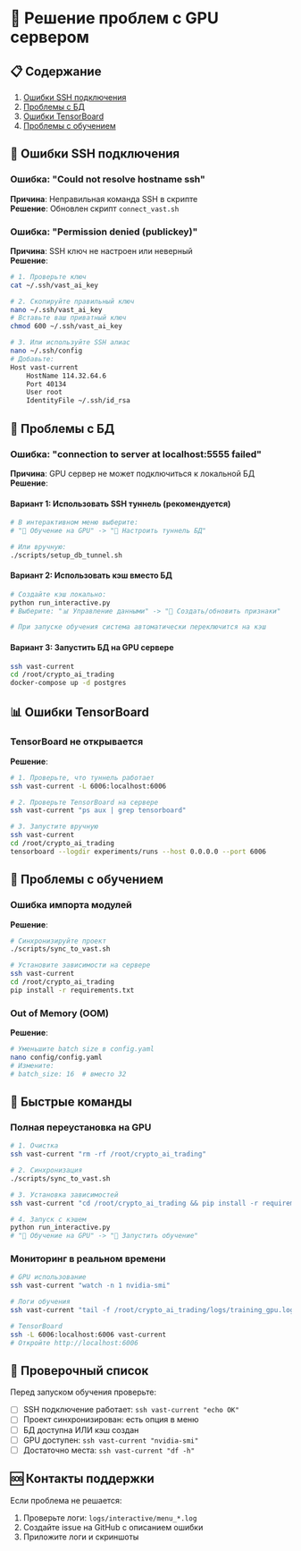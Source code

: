 # 🔧 Решение проблем с GPU сервером

## 📋 Содержание
1. [Ошибки SSH подключения](#ssh-errors)
2. [Проблемы с БД](#database-issues)
3. [Ошибки TensorBoard](#tensorboard-issues)
4. [Проблемы с обучением](#training-issues)

## <a name="ssh-errors"></a>🔐 Ошибки SSH подключения

### Ошибка: "Could not resolve hostname ssh"
**Причина**: Неправильная команда SSH в скрипте  
**Решение**: Обновлен скрипт `connect_vast.sh`

### Ошибка: "Permission denied (publickey)"
**Причина**: SSH ключ не настроен или неверный  
**Решение**:
```bash
# 1. Проверьте ключ
cat ~/.ssh/vast_ai_key

# 2. Скопируйте правильный ключ
nano ~/.ssh/vast_ai_key
# Вставьте ваш приватный ключ
chmod 600 ~/.ssh/vast_ai_key

# 3. Или используйте SSH алиас
nano ~/.ssh/config
# Добавьте:
Host vast-current
    HostName 114.32.64.6
    Port 40134
    User root
    IdentityFile ~/.ssh/id_rsa
```

## <a name="database-issues"></a>💾 Проблемы с БД

### Ошибка: "connection to server at localhost:5555 failed"
**Причина**: GPU сервер не может подключиться к локальной БД  
**Решение**:

#### Вариант 1: Использовать SSH туннель (рекомендуется)
```bash
# В интерактивном меню выберите:
# "🚀 Обучение на GPU" -> "🔌 Настроить туннель БД"

# Или вручную:
./scripts/setup_db_tunnel.sh
```

#### Вариант 2: Использовать кэш вместо БД
```bash
# Создайте кэш локально:
python run_interactive.py
# Выберите: "📊 Управление данными" -> "🔧 Создать/обновить признаки"

# При запуске обучения система автоматически переключится на кэш
```

#### Вариант 3: Запустить БД на GPU сервере
```bash
ssh vast-current
cd /root/crypto_ai_trading
docker-compose up -d postgres
```

## <a name="tensorboard-issues"></a>📊 Ошибки TensorBoard

### TensorBoard не открывается
**Решение**:
```bash
# 1. Проверьте, что туннель работает
ssh vast-current -L 6006:localhost:6006

# 2. Проверьте TensorBoard на сервере
ssh vast-current "ps aux | grep tensorboard"

# 3. Запустите вручную
ssh vast-current
cd /root/crypto_ai_trading
tensorboard --logdir experiments/runs --host 0.0.0.0 --port 6006
```

## <a name="training-issues"></a>🧠 Проблемы с обучением

### Ошибка импорта модулей
**Решение**:
```bash
# Синхронизируйте проект
./scripts/sync_to_vast.sh

# Установите зависимости на сервере
ssh vast-current
cd /root/crypto_ai_trading
pip install -r requirements.txt
```

### Out of Memory (OOM)
**Решение**:
```bash
# Уменьшите batch size в config.yaml
nano config/config.yaml
# Измените:
# batch_size: 16  # вместо 32
```

## 🚀 Быстрые команды

### Полная переустановка на GPU
```bash
# 1. Очистка
ssh vast-current "rm -rf /root/crypto_ai_trading"

# 2. Синхронизация
./scripts/sync_to_vast.sh

# 3. Установка зависимостей
ssh vast-current "cd /root/crypto_ai_trading && pip install -r requirements.txt"

# 4. Запуск с кэшем
python run_interactive.py
# "🚀 Обучение на GPU" -> "🚀 Запустить обучение"
```

### Мониторинг в реальном времени
```bash
# GPU использование
ssh vast-current "watch -n 1 nvidia-smi"

# Логи обучения
ssh vast-current "tail -f /root/crypto_ai_trading/logs/training_gpu.log"

# TensorBoard
ssh -L 6006:localhost:6006 vast-current
# Откройте http://localhost:6006
```

## 📝 Проверочный список

Перед запуском обучения проверьте:

- [ ] SSH подключение работает: `ssh vast-current "echo OK"`
- [ ] Проект синхронизирован: есть опция в меню
- [ ] БД доступна ИЛИ кэш создан
- [ ] GPU доступен: `ssh vast-current "nvidia-smi"`
- [ ] Достаточно места: `ssh vast-current "df -h"`

## 🆘 Контакты поддержки

Если проблема не решается:
1. Проверьте логи: `logs/interactive/menu_*.log`
2. Создайте issue на GitHub с описанием ошибки
3. Приложите логи и скриншоты